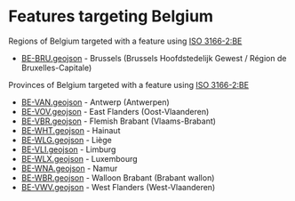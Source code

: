 # Features targeting Belgium

Regions of Belgium targeted with a feature using [ISO 3166-2:BE](https://en.wikipedia.org/wiki/ISO_3166-2:BE)

- [BE-BRU.geojson](https://location-conflation.com/?locationSet=%7B%22include%22%3A%5B%22be-bru.geojson%22%5D%7D&referrer=nsi) - Brussels (Brussels Hoofdstedelijk Gewest / Région de Bruxelles-Capitale)

Provinces of Belgium targeted with a feature using [ISO 3166-2:BE](https://en.wikipedia.org/wiki/ISO_3166-2:BE)

- [BE-VAN.geojson](https://location-conflation.com/?locationSet=%7B%22include%22%3A%5B%22be-van.geojson%22%5D%7D&referrer=nsi) - Antwerp (Antwerpen)
- [BE-VOV.geojson](https://location-conflation.com/?locationSet=%7B%22include%22%3A%5B%22be-vov.geojson%22%5D%7D&referrer=nsi) - East Flanders (Oost-Vlaanderen)
- [BE-VBR.geojson](https://location-conflation.com/?locationSet=%7B%22include%22%3A%5B%22be-vbr.geojson%22%5D%7D&referrer=nsi) - Flemish Brabant (Vlaams-Brabant)
- [BE-WHT.geojson](https://location-conflation.com/?locationSet=%7B%22include%22%3A%5B%22be-wht.geojson%22%5D%7D&referrer=nsi) - Hainaut
- [BE-WLG.geojson](https://location-conflation.com/?locationSet=%7B%22include%22%3A%5B%22be-wlg.geojson%22%5D%7D&referrer=nsi) - Liège
- [BE-VLI.geojson](https://location-conflation.com/?locationSet=%7B%22include%22%3A%5B%22be-vli.geojson%22%5D%7D&referrer=nsi) - Limburg
- [BE-WLX.geojson](https://location-conflation.com/?locationSet=%7B%22include%22%3A%5B%22be-wlx.geojson%22%5D%7D&referrer=nsi) - Luxembourg
- [BE-WNA.geojson](https://location-conflation.com/?locationSet=%7B%22include%22%3A%5B%22be-wna.geojson%22%5D%7D&referrer=nsi) - Namur
- [BE-WBR.geojson](https://location-conflation.com/?locationSet=%7B%22include%22%3A%5B%22be-wbr.geojson%22%5D%7D&referrer=nsi) - Walloon Brabant (Brabant wallon)
- [BE-VWV.geojson](https://location-conflation.com/?locationSet=%7B%22include%22%3A%5B%22be-vwv.geojson%22%5D%7D&referrer=nsi) - West Flanders (West-Vlaanderen)
